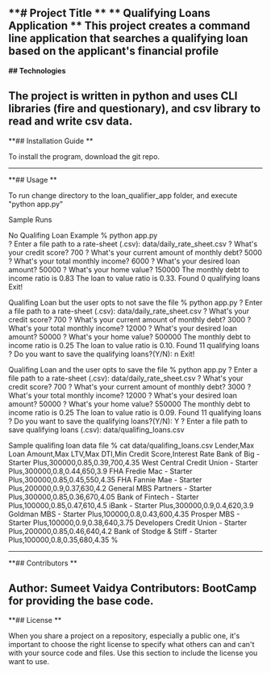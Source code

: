 **# Project Title **
** Qualifying Loans Application **
This project creates a command line application that searches a qualifying loan based on the applicant's financial profile
---

**## Technologies**

The project is written in python and uses CLI libraries (fire and questionary), and csv library to read and write csv data.
---

**## Installation Guide **

To install the program, download the git repo.

---

**## Usage **

To run change directory to the loan_qualifier_app folder, and execute "python app.py"

Sample Runs

No Qualifing Loan Example
% python app.py                     
? Enter a file path to a rate-sheet (.csv): data/daily_rate_sheet.csv
? What's your credit score? 700
? What's your current amount of monthly debt? 5000
? What's your total monthly income? 6000
? What's your desired loan amount? 50000
? What's your home value? 150000
The monthly debt to income ratio is 0.83
The loan to value ratio is 0.33.
Found 0 qualifying loans
Exit!

Qualifing Loan but the user opts to not save the file
% python app.py
? Enter a file path to a rate-sheet (.csv): data/daily_rate_sheet.csv
? What's your credit score? 700
? What's your current amount of monthly debt? 3000
? What's your total monthly income? 12000
? What's your desired loan amount? 50000
? What's your home value? 500000
The monthly debt to income ratio is 0.25
The loan to value ratio is 0.10.
Found 11 qualifying loans
? Do you want to save the qualifying loans?(Y/N): n
Exit!



Qualifing Loan and the user opts to save the file
% python app.py
? Enter a file path to a rate-sheet (.csv): data/daily_rate_sheet.csv
? What's your credit score? 700
? What's your current amount of monthly debt? 3000
? What's your total monthly income? 12000
? What's your desired loan amount? 50000
? What's your home value? 550000
The monthly debt to income ratio is 0.25
The loan to value ratio is 0.09.
Found 11 qualifying loans
? Do you want to save the qualifying loans?(Y/N): Y
? Enter a file path to save qualifying loans (.csv): data/qualifing_loans.csv

Sample qualifing loan data file
% cat data/qualifing_loans.csv
Lender,Max Loan Amount,Max LTV,Max DTI,Min Credit Score,Interest Rate
Bank of Big - Starter Plus,300000,0.85,0.39,700,4.35
West Central Credit Union - Starter Plus,300000,0.8,0.44,650,3.9
FHA Fredie Mac - Starter Plus,300000,0.85,0.45,550,4.35
FHA Fannie Mae - Starter Plus,200000,0.9,0.37,630,4.2
General MBS Partners - Starter Plus,300000,0.85,0.36,670,4.05
Bank of Fintech - Starter Plus,100000,0.85,0.47,610,4.5
iBank - Starter Plus,300000,0.9,0.4,620,3.9
Goldman MBS - Starter Plus,100000,0.8,0.43,600,4.35
Prosper MBS - Starter Plus,100000,0.9,0.38,640,3.75
Developers Credit Union - Starter Plus,200000,0.85,0.46,640,4.2
Bank of Stodge & Stiff - Starter Plus,100000,0.8,0.35,680,4.35
% 

---

**## Contributors **

Author: Sumeet Vaidya
Contributors: BootCamp for providing the base code.
---

**## License **

When you share a project on a repository, especially a public one, it's important to choose the right license to specify what others can and can't with your source code and files. Use this section to include the license you want to use.
